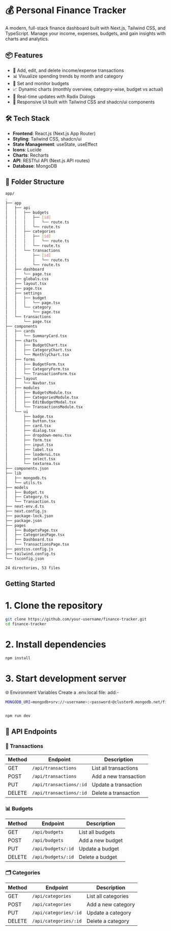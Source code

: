 # 💰 Personal Finance Tracker

A modern, full-stack finance dashboard built with Next.js, Tailwind CSS, and TypeScript. Manage your income, expenses, budgets, and gain insights with charts and analytics.

## 📦 Features

- 💸 Add, edit, and delete income/expense transactions
- 📊 Visualize spending trends by month and category
- 🎯 Set and monitor budgets
- 📈 Dynamic charts (monthly overview, category-wise, budget vs actual)
- 🔄 Real-time updates with Radix Dialogs
- 🌙 Responsive UI built with Tailwind CSS and shadcn/ui components

## 🛠️ Tech Stack

- **Frontend**: React.js (Next.js App Router)
- **Styling**: Tailwind CSS, shadcn/ui
- **State Management**: useState, useEffect
- **Icons**: Lucide
- **Charts**: Recharts
- **API**: RESTful API (Next.js API routes)
- **Database**: MongoDB

## 📁 Folder Structure
```bash
app/
.
├── app
│   ├── api
│   │   ├── budgets
│   │   │   ├── [id]
│   │   │   │   └── route.ts
│   │   │   └── route.ts
│   │   ├── categories
│   │   │   ├── [id]
│   │   │   │   └── route.ts
│   │   │   └── route.ts
│   │   └── transactions
│   │       ├── [id]
│   │       │   └── route.ts
│   │       └── route.ts
│   ├── dashboard
│   │   └── page.tsx
│   ├── globals.css
│   ├── layout.tsx
│   ├── page.tsx
│   ├── settings
│   │   ├── budget
│   │   │   └── page.tsx
│   │   └── category
│   │       └── page.tsx
│   └── transactions
│       └── page.tsx
├── components
│   ├── cards
│   │   └── SummaryCard.tsx
│   ├── charts
│   │   ├── BudgetChart.tsx
│   │   ├── CategoryChart.tsx
│   │   └── MonthlyChart.tsx
│   ├── forms
│   │   ├── BudgetForm.tsx
│   │   ├── CategoryForm.tsx
│   │   └── TransactionForm.tsx
│   ├── layout
│   │   └── Navbar.tsx
│   ├── modules
│   │   ├── BudgetsModule.tsx
│   │   ├── CategoriesModule.tsx
│   │   ├── EditBudgetModal.tsx
│   │   └── TransactionsModule.tsx
│   └── ui
│       ├── badge.tsx
│       ├── button.tsx
│       ├── card.tsx
│       ├── dialog.tsx
│       ├── dropdown-menu.tsx
│       ├── form.tsx
│       ├── input.tsx
│       ├── label.tsx
│       ├── loaderui.tsx
│       ├── select.tsx
│       └── textarea.tsx
├── components.json
├── lib
│   ├── mongodb.ts
│   └── utils.ts
├── models
│   ├── Budget.ts
│   ├── Category.ts
│   └── Transaction.ts
├── next-env.d.ts
├── next.config.js
├── package-lock.json
├── package.json
├── pages
│   ├── BudgetsPage.tsx
│   ├── CategoriesPage.tsx
│   ├── Dashboard.tsx
│   └── TransactionsPage.tsx
├── postcss.config.js
├── tailwind.config.ts
└── tsconfig.json

24 directories, 53 files
```


##  Getting Started


# 1. Clone the repository
```bash
git clone https://github.com/your-username/finance-tracker.git
cd finance-tracker
```

# 2. Install dependencies
```bash
npm install
```
# 3. Start development server
🌐 Environment Variables
Create a .env.local file:
add:- 
``` bash 
MONGODB_URI=mongodb+srv://<username>:<password>@cluster0.mongodb.net/finance
```

```bash

npm run dev
```
## 🧪 API Endpoints

### 📌 Transactions
| Method | Endpoint                 | Description           |
|--------|--------------------------|-----------------------|
| GET    | `/api/transactions`      | List all transactions |
| POST   | `/api/transactions`      | Add a new transaction |
| PUT    | `/api/transactions/:id`  | Update a transaction  |
| DELETE | `/api/transactions/:id`  | Delete a transaction  |

### 📊 Budgets
| Method | Endpoint            | Description         |
|--------|---------------------|---------------------|
| GET    | `/api/budgets`      | List all budgets    |
| POST   | `/api/budgets`      | Add a new budget    |
| PUT    | `/api/budgets/:id`  | Update a budget     |
| DELETE | `/api/budgets/:id`  | Delete a budget     |

### 🗂️ Categories
| Method | Endpoint              | Description          |
|--------|-----------------------|----------------------|
| GET    | `/api/categories`     | List all categories  |
| POST   | `/api/categories`     | Add a new category   |
| PUT    | `/api/categories/:id` | Update a category    |
| DELETE | `/api/categories/:id` | Delete a category    |
